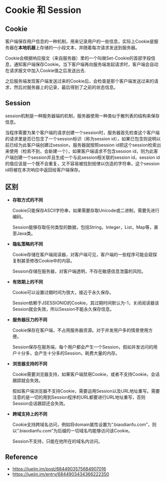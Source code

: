 # Cookie 和 Session

## Cookie

客户端保存用户信息的一种机制，用来记录用户的一些信息，实际上Cookie是服务器在**本地机器**上存储的一小段文本，并随着每次请求发送到服务器。

Cookie会根据响应报文（来自服务器）里的一个叫做Set-Cookie的首部字段信息，通知客户端保存Cookie。当下客户端再向服务端发起请求时，客户端会自动在请求报文中加入Cookie值之后发送出去.

之后服务端发现客户端发送过来的Cookie后，会检查是那个客户端发送过来的请求，然后对服务器上的记录，最后得到了之前的状态信息。



## Session

session机制是一种服务器端的机制，服务器使用一种类似于散列表的结构来保存信息。

当程序需要为某个客户端的请求创建一个session时，服务器首先检查这个客户端的请求里是否已包含了一个session标识（称为session id），如果已包含则说明以前已经为此客户端创建过session，服务器就按照session id把这个session检索出来使用（检索不到，会新建一个），如果客户端请求不包含session id，则为此客户端创建一个session并且生成一个与此session相关联的session id，session id的值应该是一个既不会重复，又不容易被找到规律以仿造的字符串，这个session id将被在本次响应中返回给客户端保存。



## 区别

- **存取方式的不同**

    Cookie只能保存ASCII字符串，如果需要存取Unicode或二进制，需要先进行编码。

    Session能够存取任何类型的数据，包括String，Integer，List，Map等，甚至Java类。

- **隐私策略的不同**

    Cookie存储在客户端阅读器，对客户端可见，客户端的一些程序可能会窥探复制甚至修改Cookie中的内容。

    Session存储在服务器，对客户端透明，不存在敏感信息泄露的风险。

- **有效期上的不同**

    Cookie可以设置过期时间为很大，接近于永久保存。

    Session依赖于JSESSIONID的Cookie，其过期时间默认为-1，关闭阅读器该Session就会失效，所以Session不能永久保存信息。

- **服务器压力的不同**

    Cookie保存在客户端，不占用服务器资源。对于并发用户多的情景使用方便。

    Session保存在服务端，每个用户都会产生一个Session，假如并发访问的用户十分多，会产生十分多的Session，耗费大量的内存。

- **浏览器支持的不同**

    Cookie需要浏览器支持，如果客户端禁用Cookie，或者不支持Cookie，会话跟踪就会失效。

    假如客户端浏览器不支持Cookie，需要运用Session以及URL地址重写。需要注意的是一切的用到Session程序的URL都要进行URL地址重写，否则Session会话跟踪还会失效。

- **跨域支持上的不同**

    Cookie支持跨域名访问，例如将domain属性设置为“.biaodianfu.com”，则以“.biaodianfu.com”为后缀的一切域名均能够访问该Cookie。

    Session不支持，只能在他所在的域名内访问。





## Reference

- https://juejin.im/post/6844903575684907016
- https://juejin.im/entry/6844903434366222350